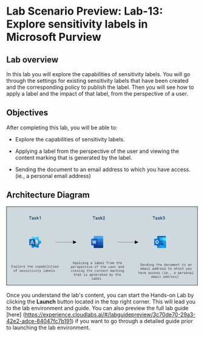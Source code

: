 # Lab Scenario Preview: Lab-13: Explore sensitivity labels in Microsoft Purview

## Lab overview

In this lab you will explore the capabilities of sensitivity labels. You will go through the settings for existing sensitivity labels that have been created and the corresponding policy to publish the label. Then you will see how to apply a label and the impact of that label, from the perspective of a user.

## Objectives

After completing this lab, you will be able to:

- Explore the capabilities of sensitivity labels.

- Applying a label from the perspective of the user and viewing the content marking that is generated by the label.

- Sending the document to an email address to which you have access. (ie., a personal email address)


## Architecture Diagram

![](../Images/preview13.png)

Once you understand the lab's content, you can start the Hands-on Lab by clicking the **Launch** button located in the top right corner. This will lead you to the lab environment and guide. You can also preview the full lab guide [here] (https://experience.cloudlabs.ai/#/labguidepreview/3c70de70-29a3-42e2-adce-84047fc7b191) if you want to go through a detailed guide prior to launching the lab environment.
